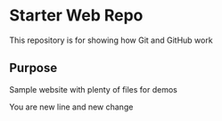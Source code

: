 # Starter Web Repo

This repository is for showing how Git and GitHub work

## Purpose

Sample website with plenty of files for demos

You are new line and new change
